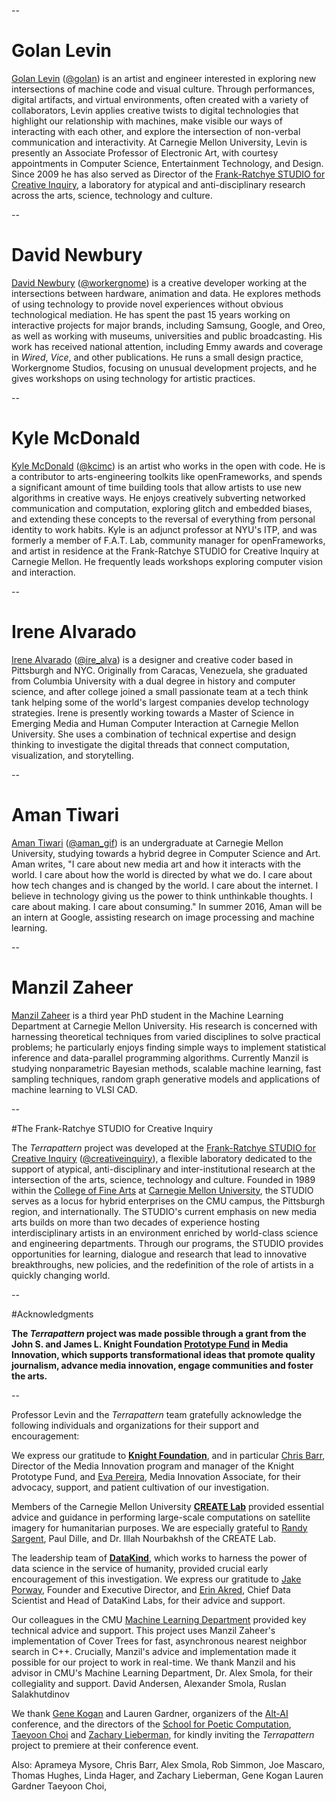 


-- 

# Golan Levin

[Golan Levin](http://flong.com/) ([@golan](https://twitter.com/golan)) is an artist and engineer interested in exploring new intersections of machine code and visual culture. Through performances, digital artifacts, and virtual environments, often created with a variety of collaborators, Levin applies creative twists to digital technologies that highlight our relationship with machines, make visible our ways of interacting with each other, and explore the intersection of non-verbal communication and interactivity. At Carnegie Mellon University, Levin is presently an Associate Professor of Electronic Art, with courtesy appointments in Computer Science, Entertainment Technology, and Design. Since 2009 he has also served as Director of the [Frank-Ratchye STUDIO for Creative Inquiry](http://www.moondrawings.org/studioforcreativeinquiry.org), a laboratory for atypical and anti-disciplinary research across the arts, science, technology and culture.

--

# David Newbury

[David Newbury](http://www.workergnome.com/) ([@workergnome](https://twitter.com/workergnome)) is a creative developer working at the intersections between hardware, animation and data. He explores methods of using technology to provide novel experiences without obvious technological mediation. He has spent the past 15 years working on interactive projects for major brands, including Samsung, Google, and Oreo, as well as working with museums, universities and public broadcasting. His work has received national attention, including Emmy awards and coverage in *Wired*, *Vice*, and other publications. He runs a small design practice, Workergnome Studios, focusing on unusual development projects, and he gives workshops on using technology for artistic practices.

--

# Kyle McDonald

[Kyle McDonald](http://kylemcdonald.net/) ([@kcimc](https://twitter.com/kcimc)) is an artist who works in the open with code. He is a contributor to arts-engineering toolkits like openFrameworks, and spends a significant amount of time building tools that allow artists to use new algorithms in creative ways. He enjoys creatively subverting networked communication and computation, exploring glitch and embedded biases, and extending these concepts to the reversal of everything from personal identity to work habits. Kyle is an adjunct professor at NYU's ITP, and was formerly a member of F.A.T. Lab, community manager for openFrameworks, and artist in residence at the Frank-Ratchye STUDIO for Creative Inquiry at Carnegie Mellon. He frequently leads workshops exploring computer vision and interaction.


-- 

# Irene Alvarado

[Irene Alvarado](http://www.irenealvarado.com/) ([@ire_alva](https://twitter.com/ire_alva)) is a designer and creative coder based in Pittsburgh and NYC. Originally from Caracas, Venezuela, she graduated from Columbia University with a dual degree in history and computer science, and after college joined a small passionate team at a tech think tank helping some of the world's largest companies develop technology strategies. Irene is presently working towards a Master of Science in Emerging Media and Human Computer Interaction at Carnegie Mellon University. She uses a combination of technical expertise and design thinking to investigate the digital threads that connect computation, visualization, and storytelling.

--

# Aman Tiwari

[Aman Tiwari](http://amantiwari.com/) ([@aman_gif](https://twitter.com/aman_gif)) is an undergraduate at Carnegie Mellon University, studying towards a hybrid degree in Computer Science and Art. Aman writes, "I care about new media art and how it interacts with the world. I care about how the world is directed by what we do. I care about how tech changes and is changed by the world. I care about the internet. I believe in technology giving us the power to think unthinkable thoughts. I care about making. I care about consuming." In summer 2016, Aman will be an intern at Google, assisting research on image processing and machine learning. 

--

# Manzil Zaheer 

[Manzil Zaheer](http://manzil.ml/) is a third year PhD student in the Machine Learning Department at Carnegie Mellon University. His research is concerned with harnessing theoretical techniques from varied disciplines to solve practical problems; he particularly enjoys finding simple ways to implement statistical inference and data-parallel programming algorithms. Currently Manzil is studying nonparametric Bayesian methods, scalable machine learning, fast sampling techniques, random graph generative models and applications of machine learning to VLSI CAD.

--

#The Frank-Ratchye STUDIO for Creative Inquiry

The *Terrapattern* project was developed at the [Frank-Ratchye STUDIO for Creative Inquiry](http://studioforcreativeinquiry.org/) ([@creativeinquiry](twitter.com/creativeinquiry)), a flexible laboratory dedicated to the support of atypical, anti-disciplinary and inter-institutional research at the intersection of the arts, science, technology and culture. Founded in 1989 within the [College of Fine Arts](http://www.cfa.cmu.edu/) at [Carnegie Mellon University](http://www.cmu.edu/), the STUDIO serves as a locus for hybrid enterprises on the CMU campus, the Pittsburgh region, and internationally. The STUDIO's current emphasis on new media arts builds on more than two decades of experience hosting interdisciplinary artists in an environment enriched by world-class science and engineering departments. Through our programs, the STUDIO provides opportunities for learning, dialogue and research that lead to innovative breakthroughs, new policies, and the redefinition of the role of artists in a quickly changing world.

-- 

#Acknowledgments 

**The *Terrapattern* project was made possible through a grant from the John S. and James L. Knight Foundation [Prototype Fund](http://www.knightfoundation.org/grants/201551228/) in Media Innovation, which supports transformational ideas that promote quality journalism, advance media innovation, engage communities and foster the arts.**

--

Professor Levin and the *Terrapattern* team gratefully acknowledge the following individuals and organizations for their support and encouragement: 

We express our gratitude to [**Knight Foundation**](http://www.knightfoundation.org/), and in particular [Chris Barr](http://www.knightfoundation.org/staff/chris-barr/), Director of the Media Innovation program and manager of the Knight Prototype Fund, and [Eva Pereira](http://www.knightfoundation.org/staff/eva-pereira/), Media Innovation Associate, for their advocacy, support, and patient cultivation of our investigation.

Members of the Carnegie Mellon University [**CREATE Lab**](http://cmucreatelab.org/) provided essential advice and guidance in performing large-scale computations on satellite imagery for humanitarian purposes. We are especially grateful to [Randy Sargent](http://www.ri.cmu.edu/person.html?type=newsmedia&person_id=2434), Paul Dille, and Dr. Illah Nourbakhsh of the CREATE Lab. 

The leadership team of [**DataKind**](http://www.datakind.org/), which works to harness the power of data science in the service of humanity, provided crucial early encouragement of this investigation. We express our gratitude to [Jake Porway](http://www.datakind.org/our-team), Founder and Executive Director, and [Erin Akred](http://www.datakind.org/our-team), Chief Data Scientist and Head of DataKind Labs, for their advice and support. 

Our colleagues in the CMU [Machine Learning Department](http://www.ml.cmu.edu/) provided key technical advice and support. This project uses Manzil Zaheer's implementation of Cover Trees for fast, asynchronous nearest neighbor search in C++. Crucially, Manzil's advice and implementation made it possible for our project to work in real-time. We thank Manzil and his advisor in CMU's Machine Learning Department, Dr. Alex Smola, for their collegiality and support. David Andersen, Alexander Smola, Ruslan Salakhutdinov 

We thank [Gene Kogan](http://www.genekogan.com/) and Lauren Gardner, organizers of the [Alt-AI](http://alt-ai.net/) conference, and the directors of the [School for Poetic Computation](http://sfpc.io/), [Taeyoon Choi](http://sfpc.io/people/taeyoon-choi/) and [Zachary Lieberman](http://sfpc.io/people/zach-lieberman/), for kindly inviting the *Terrapattern* project to premiere at their conference event. 

Also: Aprameya Mysore, Chris Barr, Alex Smola, Rob Simmon, Joe Mascaro,  Thomas Hughes, Linda Hager,  and  Zachary Lieberman, Gene Kogan Lauren Gardner  Taeyoon Choi, 

